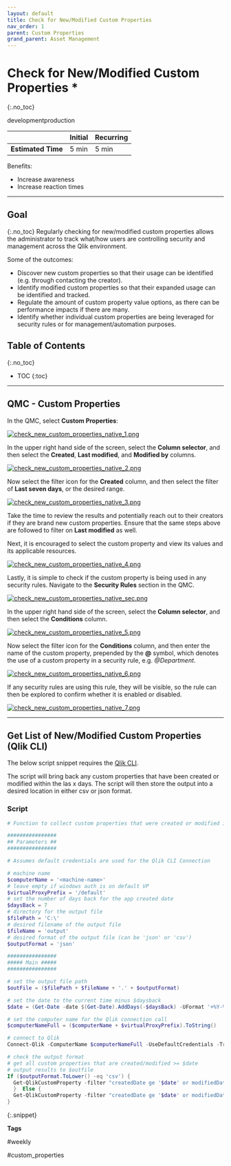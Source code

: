 ```yaml
---
layout: default
title: Check for New/Modified Custom Properties
nav_order: 1
parent: Custom Properties
grand_parent: Asset Management
---
```


# Check for New/Modified Custom Properties <i class="fas fa-file-code fa-xs" title="API | Script Optional"></i>*
{:.no_toc}

<span class="label dev">development</span><span class="label prod">production</span>

|                                  		                      | Initial   | Recurring  |
|-----------------------------------------------------------|-----------|------------|
| <i class="far fa-clock fa-sm"></i> **Estimated Time**     | 5 min     | 5 min      |

Benefits:

  - Increase awareness
  - Increase reaction times
  
-------------------------

## Goal
{:.no_toc}
Regularly checking for new/modified custom properties allows the administrator to track what/how users are controlling security and management across the Qlik environment.

Some of the outcomes:
  - Discover new custom properties so that their usage can be identified (e.g. through contacting the creator).
  - Identify modified custom properties so that their expanded usage can be identified and tracked.
  - Regulate the amount of custom property value options, as there can be performance impacts if there are many.
  - Identify whether individual custom properties are being leveraged for security rules or for management/automation purposes.

## Table of Contents
{:.no_toc}

* TOC
{:toc}
-------------------------

## QMC - Custom Properties

In the QMC, select **Custom Properties**:

[![check_new_custom_properties_native_1.png](images/check_new_custom_properties_native_1.png)](https://raw.githubusercontent.com/qs-admin-guide/qs-admin-guide/master/docs/asset_management/custom_properties/images/check_new_custom_properties_native_1.png)

In the upper right hand side of the screen, select the **Column selector**, and then select the **Created**, **Last modified**, and **Modified by** columns.

[![check_new_custom_properties_native_2.png](images/check_new_custom_properties_native_2.png)](https://raw.githubusercontent.com/qs-admin-guide/qs-admin-guide/master/docs/asset_management/custom_properties/images/check_new_custom_properties_native_2.png)

Now select the filter icon for the **Created** column, and then select the filter of **Last seven days**, or the desired range.

[![check_new_custom_properties_native_3.png](images/check_new_custom_properties_native_3.png)](https://raw.githubusercontent.com/qs-admin-guide/qs-admin-guide/master/docs/asset_management/custom_properties/images/check_new_custom_properties_native_3.png)

Take the time to review the results and potentially reach out to their creators if they are brand new custom properties. Ensure that the same steps above are followed to filter on **Last modified** as well.

Next, it is encouraged to select the custom property and view its values and its applicable resources.

[![check_new_custom_properties_native_4.png](images/check_new_custom_properties_native_4.png)](https://raw.githubusercontent.com/qs-admin-guide/qs-admin-guide/master/docs/asset_management/custom_properties/images/check_new_custom_properties_native_4.png)

Lastly, it is simple to check if the custom property is being used in any security rules. Navigate to the **Security Rules** section in the QMC.

[![check_new_custom_properties_native_sec.png](images/check_new_custom_properties_native_sec.png)](https://raw.githubusercontent.com/qs-admin-guide/qs-admin-guide/master/docs/asset_management/custom_properties/images/check_new_custom_properties_native_sec.png)

In the upper right hand side of the screen, select the **Column selector**, and then select the **Conditions** column.

[![check_new_custom_properties_native_5.png](images/check_new_custom_properties_native_5.png)](https://raw.githubusercontent.com/qs-admin-guide/qs-admin-guide/master/docs/asset_management/custom_properties/images/check_new_custom_properties_native_5.png)

Now select the filter icon for the **Conditions** column, and then enter the name of the custom property, prepended by the **@** symbol, which denotes the use of a custom property in a security rule, e.g. _@Department_.

[![check_new_custom_properties_native_6.png](images/check_new_custom_properties_native_6.png)](https://raw.githubusercontent.com/qs-admin-guide/qs-admin-guide/master/docs/asset_management/custom_properties/images/check_new_custom_properties_native_6.png)

If any security rules are using this rule, they will be visible, so the rule can then be explored to confirm whether it is enabled or disabled.

[![check_new_custom_properties_native_7.png](images/check_new_custom_properties_native_7.png)](https://raw.githubusercontent.com/qs-admin-guide/qs-admin-guide/master/docs/asset_management/custom_properties/images/check_new_custom_properties_native_7.png)

-------------------------

## Get List of New/Modified Custom Properties (Qlik CLI) <i class="fas fa-file-code fa-xs" title="API | Requires Script"></i>

The below script snippet requires the [Qlik CLI](../../tooling/qlik_cli.md).

The script will bring back any custom properties that have been created or modified within the las x days. The script will then store the output into a desired location in either csv or json format.

### Script
```powershell
# Function to collect custom properties that were created or modified in the last x days

################
## Parameters ##
################

# Assumes default credentials are used for the Qlik CLI Connection

# machine name
$computerName = '<machine-name>'
# leave empty if windows auth is on default VP
$virtualProxyPrefix = '/default'
# set the number of days back for the app created date
$daysBack = 7
# directory for the output file
$filePath = 'C:\'
# desired filename of the output file
$fileName = 'output'
# desired format of the output file (can be 'json' or 'csv')
$outputFormat = 'json'

################
##### Main #####
################

# set the output file path
$outFile = ($filePath + $fileName + '.' + $outputFormat)

# set the date to the current time minus $daysback
$date = (Get-Date -date $(Get-Date).AddDays(-$daysBack) -UFormat '+%Y-%m-%dT%H:%M:%S.000Z').ToString()

# set the computer name for the Qlik connection call
$computerNameFull = ($computerName + $virtualProxyPrefix).ToString()

# connect to Qlik
Connect-Qlik -ComputerName $computerNameFull -UseDefaultCredentials -TrustAllCerts

# check the output format
# get all custom properties that are created/modified >= $date
# output results to $outfile
If ($outputFormat.ToLower() -eq 'csv') {
  Get-QlikCustomProperty -filter "createdDate ge '$date' or modifiedDate ge '$date'" -full | ConvertTo-Csv -NoTypeInformation | Set-Content $outFile
  }  Else {
  Get-QlikCustomProperty -filter "createdDate ge '$date' or modifiedDate ge '$date'" -full | ConvertTo-Json | Set-Content $outFile
}
```
{:.snippet}

**Tags**

#weekly

#custom_properties

&nbsp;
